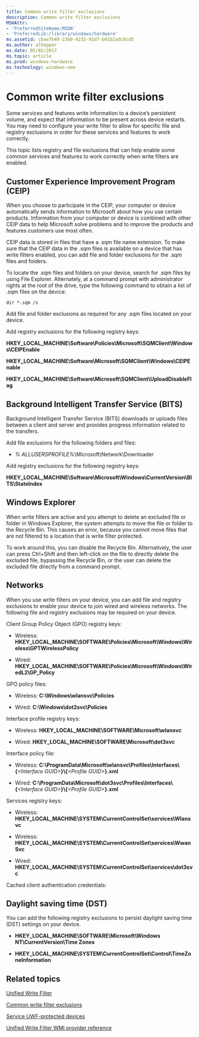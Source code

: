 ```yaml
---
title: Common write filter exclusions
description: Common write filter exclusions
MSHAttr:
- 'PreferredSiteName:MSDN'
- 'PreferredLib:/library/windows/hardware'
ms.assetid: cbae7b49-23b0-4232-91d7-b61b2adc8cd5
ms.author: alhopper
ms.date: 05/02/2017
ms.topic: article
ms.prod: windows-hardware
ms.technology: windows-oem
---
```


# Common write filter exclusions


Some services and features write information to a device’s persistent volume, and expect that information to be present across device restarts. You may need to configure your write filter to allow for specific file and registry exclusions in order for these services and features to work correctly.

This topic lists registry and file exclusions that can help enable some common services and features to work correctly when write filters are enabled.

## Customer Experience Improvement Program (CEIP)


When you choose to participate in the CEIP, your computer or device automatically sends information to Microsoft about how you use certain products. Information from your computer or device is combined with other CEIP data to help Microsoft solve problems and to improve the products and features customers use most often.

CEIP data is stored in files that have a .sqm file name extension. To make sure that the CEIP data in the .sqm files is available on a device that has write filters enabled, you can add file and folder exclusions for the .sqm files and folders.

To locate the .sqm files and folders on your device, search for .sqm files by using File Explorer. Alternately, at a command prompt with administrator rights at the root of the drive, type the following command to obtain a list of .sqm files on the device:

``` syntax
dir *.sqm /s
```

Add file and folder exclusions as required for any .sqm files located on your device.

Add registry exclusions for the following registry keys:

**HKEY\_LOCAL\_MACHINE\\Software\\Policies\\Microsoft\\SQMClient\\Windows\\CEIPEnable**

**HKEY\_LOCAL\_MACHINE\\Software\\Microsoft\\SQMClient\\Windows\\CEIPEnable**

**HKEY\_LOCAL\_MACHINE\\Software\\Microsoft\\SQMClient\\UploadDisableFlag**

## Background Intelligent Transfer Service (BITS)


Background Intelligent Transfer Service (BITS) downloads or uploads files between a client and server and provides progress information related to the transfers.

Add file exclusions for the following folders and files:

-   *% ALLUSERSPROFILE%*\\Microsoft\\Network\\Downloader

Add registry exclusions for the following registry keys:

**HKEY\_LOCAL\_MACHINE\\Software\\Microsoft\\Windows\\CurrentVersion\\BITS\\StateIndex**

## Windows Explorer


When write filters are active and you attempt to delete an excluded file or folder in Windows Explorer, the system attempts to move the file or folder to the Recycle Bin. This causes an error, because you cannot move files that are not filtered to a location that is write filter protected.

To work around this, you can disable the Recycle Bin. Alternatively, the user can press Ctrl+Shift and then left-click on the file to directly delete the excluded file, bypassing the Recycle Bin, or the user can delete the excluded file directly from a command prompt.

## Networks


When you use write filters on your device, you can add file and registry exclusions to enable your device to join wired and wireless networks. The following file and registry exclusions may be required on your device.

Client Group Policy Object (GPO) registry keys:

-   Wireless: **HKEY\_LOCAL\_MACHINE\\SOFTWARE\\Policies\\Microsoft\\Windows\\Wireless\\GPTWirelessPolicy**

-   Wired: **HKEY\_LOCAL\_MACHINE\\SOFTWARE\\Policies\\Microsoft\\Windows\\WiredL2\\GP\_Policy**

GPO policy files:

-   Wireless: **C:\\Windows\\wlansvc\\Policies**

-   Wired: **C:\\Windows\\dot2svc\\Policies**

Interface profile registry keys:

-   Wireless: **HKEY\_LOCAL\_MACHINE\\SOFTWARE\\Microsoft\\wlansvc**

-   Wired: **HKEY\_LOCAL\_MACHINE\\SOFTWARE\\Microsoft\\dot3svc**

Interface policy file:

-   Wireless: **C:\\ProgramData\\Microsoft\\wlansvc\\Profiles\\Interfaces\\{***&lt;Interface GUID&gt;***}\\{***&lt;Profile GUID&gt;***}.xml**

-   Wired: **C:\\ProgramData\\Microsoft\\dot3svc\\Profiles\\Interfaces\\{***&lt;Interface GUID&gt;***}\\{***&lt;Profile GUID&gt;***}.xml**

Services registry keys:

-   Wireless: **HKEY\_LOCAL\_MACHINE\\SYSTEM\\CurrentControlSet\\services\\Wlansvc**

-   Wireless: **HKEY\_LOCAL\_MACHINE\\SYSTEM\\CurrentControlSet\\services\\WwanSvc**

-   Wired: **HKEY\_LOCAL\_MACHINE\\SYSTEM\\CurrentControlSet\\services\\dot3svc**

Cached client authentication credentials:

## Daylight saving time (DST)


You can add the following registry exclusions to persist daylight saving time (DST) settings on your device.

-   **HKEY\_LOCAL\_MACHINE\\SOFTWARE\\Microsoft\\Windows NT\\CurrentVersion\\Time Zones**

-   **HKEY\_LOCAL\_MACHINE\\SYSTEM\\CurrentControlSet\\Control\\TimeZoneInformation**

## Related topics


[Unified Write Filter](unified-write-filter.md)

[Common write filter exclusions](uwfexclusions.md)

[Service UWF-protected devices](service-uwf-protected-devices.md)

[Unified Write Filter WMI provider reference](uwf-wmi-provider-reference.md)

 

 







